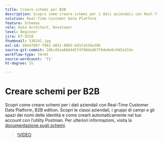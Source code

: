 ```yaml
---
title: Creare schemi per B2B
description: Scopri come creare schemi per i dati aziendali con Real-Time Customer Data Platform, B2B edition.
solution: Real-Time Customer Data Platform
feature: Schemas
role: Data Architect, Developer
level: Beginner
jira: KT-9258
thumbnail: 338241.jpg
exl-id: bbb47887-f982-4831-8002-6d1fa539a39b
source-git-commit: 286c85aa88d44574f00ded67f0de8e0c945a153e
workflow-type: tm+mt
source-wordcount: '71'
ht-degree: 1%

---
```


# Creare schemi per B2B

Scopri come creare schemi per i dati aziendali con Real-Time Customer Data Platform, B2B edition. Scopri le classi aziendali, i gruppi di campi e gli spazi dei nomi delle identità e come crearli automaticamente nel tuo account con l’utility Postman. Per ulteriori informazioni, visita la [documentazione sugli schemi](https://experienceleague.adobe.com/docs/experience-platform/xdm/home.html?lang=it).

>[!VIDEO](https://video.tv.adobe.com/v/338241?learn=on&enablevpops)
